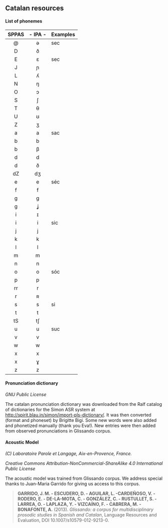 ## Catalan resources

#### List of phonemes

| SPPAS | - IPA - | Examples             |
|:-----:|:-------:|:---------------------|
| @ | ə | sec  |
| D | ð |  |
| E | ɛ | sec  |
| J | ɲ |  |
| L | ʎ |  |
| N | ŋ |  |
| O | ɔ |  |
| S | ʃ |  |
| T | θ |  |
| U | ʊ |  |
| Z | ʒ |  |
| a | a | sac |
| b | b |  |
| b | β |  |
| d | d |  |
| d | ð |  |
| dZ | dʒ |  | 
| e | e | séc |
| f | f |  |
| g | g |  |
| g | ʝ |  |
| i | ɪ |  |
| i | i | sic |
| j | j |  |
| k | k |  |
| l | l |  |
| m | m |  |
| n | n |  |
| o | o | sóc |
| p | p |  |
| rr | r |  |
| r | ʀ |  |
| s | s | si |
| t | t |  |
| tS | tʃ |  |
| u | u | suc |
| v | v |  |
| w | w |  |
| x | x |  |
| x | ɣ |  |
| z | z |  |


#### Pronunciation dictionary

*GNU Public License*

The catalan pronunciation dictionary was downloaded from the Ralf catalog
of dictionaries for the Simon ASR system at
<http://spirit.blau.in/simon/import-pls-dictionary/>.
It was then converted (format and phoneset) by Brigitte Bigi.
Some new words were also added and phonetized manually (thank you Eva!).
New entries were then added from observed pronunciations in Glissando corpus.


#### Acoustic Model

*(C) Laboratoire Parole et Langage, Aix-en-Provence, France.*

*Creative Commons Attribution-NonCommercial-ShareAlike 4.0 International Public License*

The acoustic model was trained from Glissando corpus. We address special
thanks to Juan-Maria Garrido for giving us access to this corpus.

>**GARRIDO, J. M. - ESCUDERO, D. - AGUILAR, L. -CARDEÑOSO, V. - RODERO, E. - DE-LA-MOTA, C. - GONZÁLEZ, C. - RUSTULLET, S. - LARREA, O. - LAPLAZA, Y. - VIZCAÍNO, F. - CABRERA, M. - BONAFONTE, A.** (2013).
>*Glissando: a corpus for multidisciplinary prosodic studies in Spanish and Catalan*,
>Language Resources and Evaluation, DOI 10.1007/s10579-012-9213-0.

